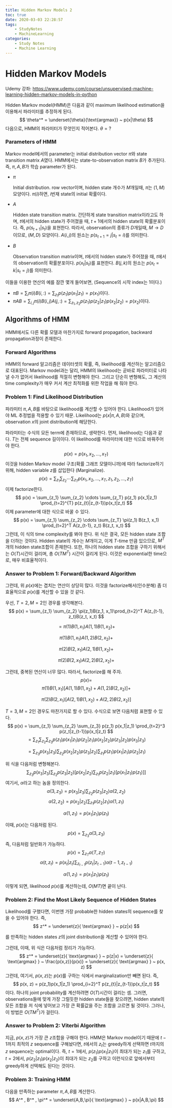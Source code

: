 ```yaml
---
title: Hidden Markov Models 2
toc: true
date: 2020-03-03 22:28:57
tags:
	- StudyNotes
	- MachineLearning
categories:
	- Study Notes
	- Machine Learning
---
```




# Hidden Markov Models



Udemy 강좌: https://www.udemy.com/course/unsupervised-machine-learning-hidden-markov-models-in-python



Hidden Markov model(HMM)은 다음과 같이 maximum likelihood estimation을 이용해서 파라미터를 추정하게 된다.
$$
\theta^* = \underset{\theta}{\text{argmax}} ~ p(x|\theta)
$$
다음으로, HMM의 파라미터가 무엇인지 적어본다. $\theta = ?$



### Parameters of HMM

Markov model에서의 parameter는 initial distribution vector $\pi$와 state transition matrix $A$였다. HMM에서는 state-to-observation matrix $B$가 추가된다. 즉, $\pi, A, B$가 학습 parameter가 된다.

- $\pi$

  Initial distribution. row vector이며, hidden state 개수가 $M$개일때, $\pi$는 $(1, M)$ 모양이다. $\pi(i)$하면, $i$번재 state의 initial 확률이다.

- $A$

  Hidden state transition matrix. 간단하게 state transition matrix이라고도 하며, $t$에서의 hidden state가 주어졌을 때, $t+1$에서의 hidden state의 확률분포이다. 즉, $p(s_{t+1}|s_t)$을 표현한다. 따라서, observation의 종류가 $D$개일때, $M \rightarrow D$이므로, $(M, D)$ 모양이다. $A(i, j)$의 원소는 $p(s_{t+1} = j | s_t = i)$를 의미한다.

- $B$

  Observation transition matrix이며, $t$에서의 hidden state가 주어졌을 때, $t$에서의 observation의 확률분포이다. $p(x_t|s_t)$를 표현한다. $B(j, k)$의 원소는 $p(x_t = k|s_t = j)$를 의미한다.

이들을 이용한 연산의 예를 잠깐 몇개 들어보면, (Sequence의 시작 index는 1이다.)

- $\pi B = \sum_i \pi(i) B(i,:) = \sum_{z_1} p(z_1)p(x_1|z_1) =  p(x_1)$이다.
- $\pi A B = \sum_{i,j} \pi(i) B(i,j) A(j,:) = \sum_{z_1, z_2} p(z_1)p(z_2|z_1)p(x_2|z_2) = p(x_2)$이다.



## Algorithms of HMM

HMM에서도 다른 확률 모델과 마찬가지로 forward propagation, backward propagation과정이 존재한다.



### Forward Algorithms

HMM의 forward 알고리즘은 데이터셋의 확률, 즉, likelihood를 계산하는 알고리즘으로 대표된다. Markov model과는 달리, HMM의 likelihood는 곧바로 파라미터로 나타낼 수가 없어서 likelihood를 적절히 변형해야 한다. 그리고 단순히 변형해도, 그 계산의 time complexity가 매우 커서 계산 최적화를 위한 작업을 해 줘야 한다.



### Problem 1: Find Likelihood Distribution

파라미터 $\pi, A, B$를 바탕으로 likelihood를 계산할 수 있어야 한다. Likelihood가 있어야 ML 추정법을 적용할 수 있기 때문. Likelihood는 $p(x|\pi, A,B)$와 같으며, observation $x$의 joint distribution에 해당한다.

파라미터는 수식의 모든 term에 존재하므로, 생략한다. 먼저, likelihood는 다음과 같다. $T$는 전체 sequence 길이이다. 이 likelihood를 파라미터에 대한 식으로 바꿔주어야 한다.
$$
p(x) = p(x_1, x_2, ..., x_T)
$$
이것을 hidden Markov model 구조(확률 그래프 모델이니까)에 따라 factorize하기 위해, hidden variable $z$를 삽입한다 (Marginalize).
$$
p(x) = \sum_{z_1} \sum_{z_2} \cdots \sum_{z_T}p(x_1, x_2, ..., x_T, z_1, z_2, ..., z_T)
$$
이제 factorize한다.
$$
p(x) = \sum_{z_1} \sum_{z_2} \cdots \sum_{z_T} p(z_1) p(x_1|z_1) \prod_{t=2}^{T} p(z_{t}|z_{t-1})p(x_t|z_t)
$$
이제 parameter에 대한 식으로 바꿀 수 있다.
$$
p(x) = \sum_{z_1} \sum_{z_2} \cdots \sum_{z_T} \pi(z_1) B(z_1, x_1) \prod_{t=2}^T A(z_{t-1}, z_t) B(z_t, x_t)
$$
그런데, 이 식의 time complexity를 봐야 한다. 위 식은 결국, 모든 hidden state 조합을 더하는 것이다. Hidden state의 개수는 $M$개이고, 이게 $T$-time 만큼 있으므로, $M^T$개의 hidden state조합이 존재한다. 또한, 하나의 hidden state 조합을 구하기 위해서는 $O(T)$시간이 걸리며, 총 $O(TM^T)$ 시간이 걸리게 된다. 이것은 exponential한 time으로, 매우 비효율적이다.



### Answer to Problem 1: Forward/Backward Algorithm

그런데, 위 $p(x)$에는 겹치는 연산이 상당히 많다. 이것을 factorize해서(인수분해) 좀 더 효율적으로 $p(x)$를 계산할 수 있을 것 같다.

우선, $T=2, M=2$인 경우를 생각해본다.
$$
p(x) = \sum_{z_1} \sum_{z_2} \pi(z_1)B(z_1, x_1)\prod_{t=2}^T A(z_{t-1}, z_t)B(z_t, x_t)
$$

$$
= \pi(1)B(1, x_1)A(1, 1)B(1, x_2) +
$$

$$
\pi(1)B(1, x_1)A(1, 2)B(2, x_2) +
$$

$$
\pi(2)B(2, x_1)A(2, 1)B(1, x_2) +
$$

$$
\pi(2)B(2, x_1)A(2, 2)B(2, x_2) +
$$

그런데, 중복된 연산이 너무 많다. 따라서, factorize를 해 주자.
$$
p(x) =
$$
$$
\pi(1)B(1, x_1)[A(1, 1)B(1, x_2) + A(1, 2)B(2, x_2)] +
$$

$$
\pi(2)B(2, x_1)[A(2, 1)B(1, x_2) + A(2, 2)B(2, x_2)]
$$

$T=3, M=2$인 경우도 마찬가지로 할 수 있다. 수식으로 보면 다음처럼 표현할 수 있다.
$$
p(x) = \sum_{z_1} \sum_{z_2} \sum_{z_3} p(z_1) p(x_1|z_1) \prod_{t=2}^3 p(z_t|z_{t-1})p(x_t|z_t)
$$
$$
= \sum_{z_1} \sum_{z_2} \sum_{z_3} p(z_1)p(x_1|z_1)p(z_2|z_1)p(x_2|z_2)p(z_3|z_2)p(x_3|z_3)
$$

$$
= \sum_{z_3} p(x_3|z_3) \sum_{z_2} p(x_2|z_2)p(z_3|z_2) \sum_{z_1} p(z_1)p(x_1|z_1)p(z_2|z_1)
$$

위 식을 다음처럼 변형해본다.
$$
\sum_{z_3} p(x_3|z_3) \sum_{z_2} p(z_3|z_2) [p(x_2|z_2) \sum_{z_1} p(z_2|z_1)[p(x_1|z_1) p(z_1)]]
$$
여기서, $\alpha$라고 하는 놈을 정의한다.
$$
\alpha(3, z_3) = p(x_3|z_3) \sum_{z_2} p(z_3|z_2) \alpha(2, z_2)
$$
$$
\alpha(2, z_2) = p(x_2|z_2) \sum_{z_1} p(z_2|z_1) \alpha(1, z_1)
$$

$$
\alpha(1, z_1) = p(x_1|z_1)p(z_1)
$$

이때, $p(x)$는 다음처럼 된다.
$$
p(x) = \sum_{z_3}\alpha(3, z_3)
$$
즉, 다음처럼 일반화가 가능하다.
$$
p(x) = \sum_{z_T} \alpha(T, z_T)
$$
$$
\alpha(t, z_t) = p(x_t|z_t) \sum_{z_{t-1}} p(z_t|z_{t-1}) \alpha(t-1, z_{t-1})
$$

$$
\alpha(1, z_1) = p(x_1|z_1)p(z_1)
$$

이렇게 되면, likelihood $p(x)$를 계산하는데, $O(MT)$면 끝이 난다.






### Problem 2: Find the Most Likely Sequence of Hidden States

Likelihood를 구했다면, 이번엔 가장 probable한 hidden states의 sequence를 찾을 수 있어야 한다. 즉,
$$
z^* = \underset{z}{ \text{argmax} } ~ p(z|x)
$$

를 만족하는 hidden states $z$의 joint distribution을 계산할 수 있어야 한다.

그런데, 이때, 위 식은 다음처럼 정리가 가능하다.
$$
z^* = \underset{z}{ \text{argmax} } ~ p(z|x) = \underset{z}{ \text{argmax} } ~ \frac{p(x,z)}{p(x)} = \underset{z}{ \text{argmax} } ~ p(x, z)
$$
그런데, 여기서, $p(x, z)$는 $p(x)$를 구하는 식에서 marginalization만 빼면 된다. 즉,
$$
p(x, z) = p(z_1)p(x_1|z_1) \prod_{i=2}^T p(z_{t}|z_{t-1})p(x_t|z_t)
$$
이다. 하나의 joint probability를 계산하려면 $O(T)$시간이 걸리는 셈. 그러면, observations들에 맞게 가장 그럴듯한 hidden state들을 찾으려면, hidden state의 모든 조합을 저 식에 넣어보고 가장 큰 확률값을 주는 조합을 고르면 될 것이다. 그러나, 이 방법은 $O(TM^T)$가 걸린다.



### Answer to Problem 2: Viterbi Algorithm

지금, $p(x, z)$가 가장 큰 $z$조합을 구해야 한다. HMM은 Markov model이기 때문에 $t-1$까지 최적의 $z$ sequence를 구해놨다면, $t$에서의 $z_t$는 greedy하게 선택하면 $t$까지의 $z$ sequence는 optimal이다. 즉, $t=1$에서, $p(z_1)p(x_1|z_1)$이 최대가 되는 $z_1$를 구하고, $t=2$에서, $p(z_2|z_1)p(x_2|z_2)$이 최대가 되는 $z_2$를 구하고 이런식으로 앞에서부터 greedy하게 선택해도 된다는 것이다.








### Problem 3: Training HMM

다음을 만족하는 parameter $\pi, A, B$를 계산한다.
$$
A^* , B^* , \pi^* = \underset{A,B,\pi}{ \text{argmax} } ~ p(x|A,B,\pi)
$$
